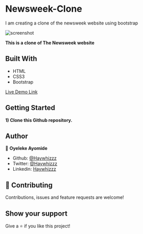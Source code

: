 # Newsweek-Clone
I am creating a clone of the newsweek website using bootstrap

![screenshot](./assests/img/screenshot.png)

**This is a clone of The Newsweek website**

## Built With

- HTML
- CSS3
- Bootstrap

[Live Demo Link](https://pensive-brattain-513587.netlify.app/)

## Getting Started

**1) Clone this Github repository.**

## Author

👤 **Oyeleke Ayomide**

- Github: [@Haywhizzz](https://github.com/Haywhizzz )
- Twitter: [@Haywhizzz](https://twitter.com/Haywhizzz)
- Linkedin: [Haywhizzz](https://www.linkedin.com/in/oyeleke-ayomide-b962421a6/)

## 🤝 Contributing

Contributions, issues and feature requests are welcome!

## Show your support

Give a ⭐️ if you like this project!